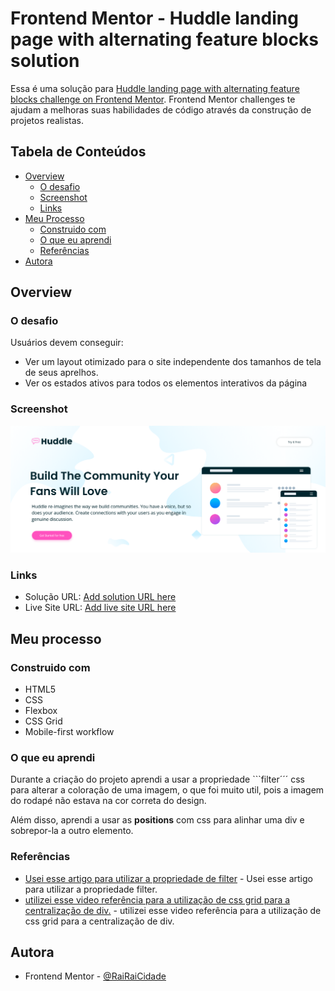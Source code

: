 # Frontend Mentor - Huddle landing page with alternating feature blocks solution

Essa é uma solução para [Huddle landing page with alternating feature blocks challenge on Frontend Mentor](https://www.frontendmentor.io/challenges/huddle-landing-page-with-alternating-feature-blocks-5ca5f5981e82137ec91a5100). Frontend Mentor challenges te ajudam a melhoras suas habilidades de código através da construção de projetos realistas.

## Tabela de Conteúdos

- [Overview](#overview)
  - [O desafio](#o-desafio)
  - [Screenshot](#screenshot)
  - [Links](#links)
- [Meu Processo](#meu-processo)
  - [Construido com](#construido-com)
  - [O que eu aprendi](#o-que-eu-aprendi)
  - [Referências](#referencias)
- [Autora](#autora)

## Overview

### O desafio

Usuários devem conseguir:

- Ver um layout otimizado para o site independente dos tamanhos de tela de seus aprelhos.
- Ver os estados ativos para todos os elementos interativos da página

### Screenshot

![Preview da página](print.png)
### Links

- Solução URL: [Add solution URL here](https://your-solution-url.com)
- Live Site URL: [Add live site URL here](https://your-live-site-url.com)

## Meu processo

### Construido com

- HTML5
- CSS
- Flexbox
- CSS Grid
- Mobile-first workflow

### O que eu aprendi

Durante a criação do projeto aprendi a usar a propriedade ```filter´´´ css para alterar a coloração de uma imagem, o que foi muito util, pois a imagem do rodapé não estava na cor correta do design.

Além disso, aprendi a usar as **positions** com css para alinhar uma div e sobrepor-la a outro elemento.

### Referências

- [Usei esse artigo para utilizar a propriedade de filter](https://www.delftstack.com/pt/howto/css/css-change-image-color/) - Usei esse artigo para utilizar a propriedade filter.
- [utilizei esse video referência para a utilização de css grid para a centralização de div.](https://www.youtube.com/watch?v=H04P5YXVssE&t=1419s) - utilizei esse video referência para a utilização de css grid para a centralização de div.

## Autora

- Frontend Mentor - [@RaiRaiCidade](https://www.frontendmentor.io/profile/RaiRaiCidade)

